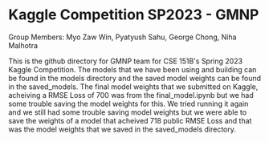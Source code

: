 # Kaggle Competition SP2023 - GMNP

Group Members: Myo Zaw Win, Pyatyush Sahu, George Chong, Niha Malhotra

This is the github directory for GMNP team for CSE 151B's Spring 2023 Kaggle Competition. The models that we have been using and building can be found in the models directory and the saved model weights can be found in the saved_models. The final model weights that we submitted on Kaggle, acheiving a RMSE Loss of 700 was from the final_model.ipynb but we had some trouble saving the model weights for this. We tried running it again and we still had some trouble saving model weights but we were able to save the weights of a model that acheived 718 public RMSE Loss and that was the model weights that we saved in the saved_models directory.
